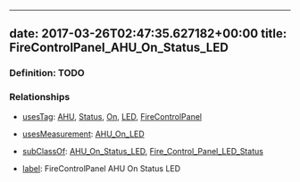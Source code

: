 
---
date: 2017-03-26T02:47:35.627182+00:00
title: FireControlPanel_AHU_On_Status_LED
---
### Definition: TODO

### Relationships

* [usesTag](https://brickschema.org/schema/1.0/BrickFrame#usesTag): [AHU](https://brickschema.org/schema/1.0/BrickTag#AHU), [Status](https://brickschema.org/schema/1.0/BrickTag#Status), [On](https://brickschema.org/schema/1.0/BrickTag#On), [LED](https://brickschema.org/schema/1.0/BrickTag#LED), [FireControlPanel](https://brickschema.org/schema/1.0/BrickTag#FireControlPanel)

* [usesMeasurement](https://brickschema.org/schema/1.0/BrickFrame#usesMeasurement): [AHU_On_LED](https://brickschema.org/schema/1.0/Brick#AHU_On_LED)

* [subClassOf](http://www.w3.org/2000/01/rdf-schema#subClassOf): [AHU_On_Status_LED](https://brickschema.org/schema/1.0/Brick#AHU_On_Status_LED), [Fire_Control_Panel_LED_Status](https://brickschema.org/schema/1.0/Brick#Fire_Control_Panel_LED_Status)

* [label](http://www.w3.org/2000/01/rdf-schema#label): FireControlPanel AHU On Status LED
